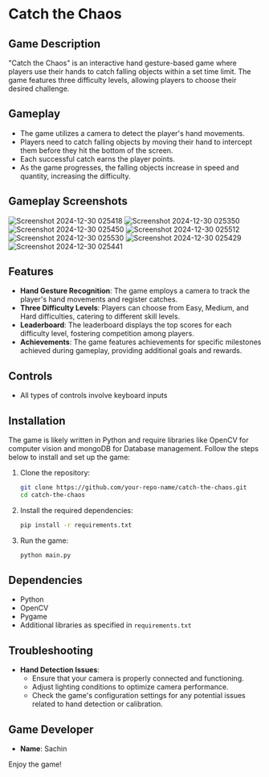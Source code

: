 # Catch the Chaos

## Game Description

"Catch the Chaos" is an interactive hand gesture-based game where players use their hands to catch falling objects within a set time limit. The game features three difficulty levels, allowing players to choose their desired challenge.

## Gameplay

- The game utilizes a camera to detect the player's hand movements.
- Players need to catch falling objects by moving their hand to intercept them before they hit the bottom of the screen.
- Each successful catch earns the player points.
- As the game progresses, the falling objects increase in speed and quantity, increasing the difficulty.

## Gameplay Screenshots
![Screenshot 2024-12-30 025418](https://github.com/user-attachments/assets/d75fbe7b-2e74-4a33-80b9-b6c49a7aa471)
![Screenshot 2024-12-30 025350](https://github.com/user-attachments/assets/dead1064-0de0-4e58-832c-6b05caf99006)
![Screenshot 2024-12-30 025450](https://github.com/user-attachments/assets/f4b73db0-2349-4688-b630-1b6bf888e597)
![Screenshot 2024-12-30 025512](https://github.com/user-attachments/assets/552dfb38-fadf-4f80-938f-afa20df8e1e5)
![Screenshot 2024-12-30 025530](https://github.com/user-attachments/assets/5e4eef0b-44d5-4366-95e1-d341c5f09a1b)
![Screenshot 2024-12-30 025429](https://github.com/user-attachments/assets/769794d4-e320-4d6e-bead-2062782b2bfa)
![Screenshot 2024-12-30 025441](https://github.com/user-attachments/assets/d7a271a9-6828-4a57-9ade-5ebc235051b5)

## Features

- **Hand Gesture Recognition**: The game employs a camera to track the player's hand movements and register catches.
- **Three Difficulty Levels**: Players can choose from Easy, Medium, and Hard difficulties, catering to different skill levels.
- **Leaderboard**: The leaderboard displays the top scores for each difficulty level, fostering competition among players.
- **Achievements**: The game features achievements for specific milestones achieved during gameplay, providing additional goals and rewards.

## Controls

- All types of controls involve keyboard inputs

## Installation

The game is likely written in Python and require libraries like OpenCV for computer vision and mongoDB for Database management. Follow the steps below to install and set up the game:

1. Clone the repository:
   ```bash
   git clone https://github.com/your-repo-name/catch-the-chaos.git
   cd catch-the-chaos
   ```
2. Install the required dependencies:
   ```bash
   pip install -r requirements.txt
   ```
3. Run the game:
   ```bash
   python main.py
   ```

## Dependencies

- Python
- OpenCV
- Pygame
- Additional libraries as specified in `requirements.txt`

## Troubleshooting

- **Hand Detection Issues**:
  - Ensure that your camera is properly connected and functioning.
  - Adjust lighting conditions to optimize camera performance.
  - Check the game's configuration settings for any potential issues related to hand detection or calibration.

## Game Developer

- **Name**: Sachin

Enjoy the game!


